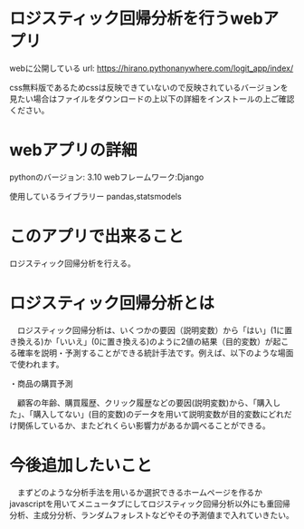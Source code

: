 # ロジスティック回帰分析を行うwebアプリ
webに公開している url: https://hirano.pythonanywhere.com/logit_app/index/

css無料版であるためcssは反映できていないので反映されているバージョンを見たい場合はファイルをダウンロードの上以下の詳細をインストールの上ご確認ください。

# webアプリの詳細
pythonのバージョン: 3.10
webフレームワーク:Django

使用しているライブラリー
pandas,statsmodels

# このアプリで出来ること
ロジスティック回帰分析を行える。

# ロジスティック回帰分析とは
　ロジスティック回帰分析は、いくつかの要因（説明変数）から「はい」(1に置き換える)か「いいえ」(0に置き換える)のように2値の結果（目的変数）が起こる確率を説明・予測することができる統計手法です。例えば、以下のような場面で使われます。

・商品の購買予測

　顧客の年齢、購買履歴、クリック履歴などの要因(説明変数)から、「購入した」、「購入してない」(目的変数)のデータを用いて説明変数が目的変数にどれだけ関係しているか、またどれくらい影響力があるか調べることができる。

# 今後追加したいこと

　まずどのような分析手法を用いるか選択できるホームページを作るかjavascriptを用いてメニュータブにしてロジスティック回帰分析以外にも重回帰分析、主成分分析、ランダムフォレストなどやその予測値まで入れていきたい。
